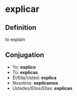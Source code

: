 # explicar

## Definition
to explain

## Conjugation

- Yo: **explico**
- Tú: **explicas**
- Él/Ella/Usted: **explica**
- Nosotros: **explicamos**
- Ustedes/Ellos/Ellas: **explican**
